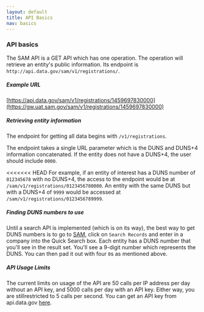 ```yaml
---
layout: default
title: API Basics
nav: basics
---
```


### API basics

The SAM API is a GET API which has one operation. The operation will retrieve an entity's public information. Its endpoint is ```http://api.data.gov/sam/v1/registrations/```. 

##### Example URL

[https://api.data.gov/sam/v1/registrations/1459697830000](https://gw.uat.sam.gov/sam/v1/registrations/1459697830000)

##### Retrieving entity information
The endpoint for getting all data begins with ```/v1/registrations```. 

The endpoint takes a single URL parameter which is the DUNS and DUNS+4 information concatenated. If the entity does not have a DUNS+4, the user should include ```0000```. 

<<<<<<< HEAD
For example, if an entity of interest has a DUNS number of ```012345678``` with no DUNS+4, the access to the endpoint would be at ```/sam/v1/registrations/0123456780000```. An entity with the same DUNS but with a DUNS+4 of ```9999``` would be accessed at ```/sam/v1/registrations/0123456789999```.

##### Finding DUNS numbers to use

Until a search API is implemented (which is on its way), the best way to get DUNS numbers is to go to [SAM](http://www.sam.gov), click on ```Search Records``` and enter in a company into the Quick Search box. Each entity has a DUNS number that you'll see in the result set. You'll see a 9-digit number which represents the DUNS. You can then pad it out with four ```0```s as mentioned above.

##### API Usage Limits

The current limits on usage of the API are 50 calls per IP address per day without an API key, and 5000 calls per day with an API key. Either way, you are stillrestricted to 5 calls per second. You can get an API key from api.data.gov [here](https://api.data.gov/signup). 

<body id="basics"></body>


